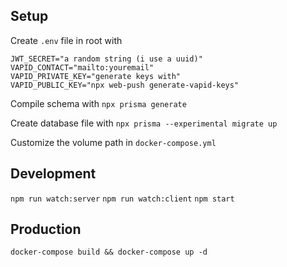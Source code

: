 Setup
-----

Create `.env` file in root with

```
JWT_SECRET="a random string (i use a uuid)"
VAPID_CONTACT="mailto:youremail"
VAPID_PRIVATE_KEY="generate keys with"
VAPID_PUBLIC_KEY="npx web-push generate-vapid-keys"
```

Compile schema with `npx prisma generate`

Create database file with `npx prisma --experimental migrate up`

Customize the volume path in `docker-compose.yml`

Development
-----------
`npm run watch:server`
`npm run watch:client`
`npm start`


Production
----------
`docker-compose build && docker-compose up -d`